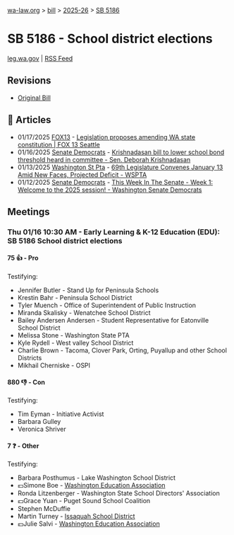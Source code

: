 [wa-law.org](/) > [bill](/bill/) > [2025-26](/bill/2025-26/) > [SB 5186](/bill/2025-26/sb/5186/)

# SB 5186 - School district elections
[leg.wa.gov](https://app.leg.wa.gov/billsummary?BillNumber=5186&Year=2025&Initiative=false) | [RSS Feed](./rss.xml)

## Revisions
* [Original Bill](1/)

## 📰 Articles
* 01/17/2025 [FOX13](/org/fox13/) - [Legislation proposes amending WA state constitution | FOX 13 Seattle](https://www.fox13seattle.com/news/legislation-proposes-amending-state-constitution#:~:text=Senate%20Bill%205186)
* 01/16/2025 [Senate Democrats](/org/senate_democrats/) - [Krishnadasan bill to lower school bond threshold heard in committee - Sen. Deborah Krishnadasan](https://senatedemocrats.wa.gov/Krishnadasan/2025/01/16/krishnadasan-bill-to-lower-school-bond-threshold-heard-in-committee/#:~:text=Legislation)
* 01/13/2025 [Washington St Pta](/org/washington_st_pta/) - [69th Legislature Convenes January 13 Amid New Faces, Projected Deficit - WSPTA](https://www.wastatepta.org/69th-legislature-convenes-january-13-amid-new-faces-projected-deficit/#:~:text=SB%205186)
* 01/12/2025 [Senate Democrats](/org/senate_democrats/) - [This Week In The Senate - Week 1: Welcome to the 2025 session! - Washington Senate Democrats](https://senatedemocrats.wa.gov/blog/2025/01/12/this-week-in-the-senate-week-1-welcome-to-the-2025-session/#:~:text=Senate%20Bill%205186)

## Meetings
### Thu 01/16 10:30 AM - Early Learning & K-12 Education (EDU): SB 5186 School district elections
#### 75 👍 - Pro
Testifying:
* Jennifer Butler - Stand Up for Peninsula Schools
* Krestin Bahr - Peninsula School District
* Tyler Muench - Office of Superintendent of Public Instruction
* Miranda Skalisky - Wenatchee School District
* Bailey Andersen Andersen - Student Representative for Eatonville School District
* Melissa Stone - Washington State PTA
* Kyle Rydell - West valley School District
* Charlie Brown - Tacoma, Clover Park, Orting, Puyallup and other School Districts
* Mikhail Cherniske - OSPI

#### 880 👎 - Con
Testifying:
* Tim Eyman - Initiative Activist
* Barbara Gulley
* Veronica Shriver

#### 7 ❓ - Other
Testifying:
* Barbara Posthumus - Lake Washington School District
* 💵Simone Boe - [Washington Education Association](/org/washington_education_association/)
* Ronda Litzenberger - Washington State School Directors' Association
* 💵Grace Yuan - Puget Sound School Coalition
* Stephen McDuffie
* Martin Turney - [Issaquah School District](/org/issaquah_school_district/)
* 💵Julie Salvi - [Washington Education Association](/org/washington_education_association/)
